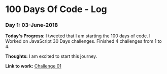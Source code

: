 # 100 Days Of Code - Log

### Day 1: 03-June-2018

**Today's Progress**: I tweeted that I am starting the 100 days of code. I Worked on JavaScript 30 Days challenges. Finished 4 challenges from 1 to 4.

**Thoughts:** I am excited to start this journey.

**Link to work:** 
[Challenge 01](https://github.com/ahmedelazazy/JavaScript30/tree/master/01.JavaScript%20Drum%20Kit)


